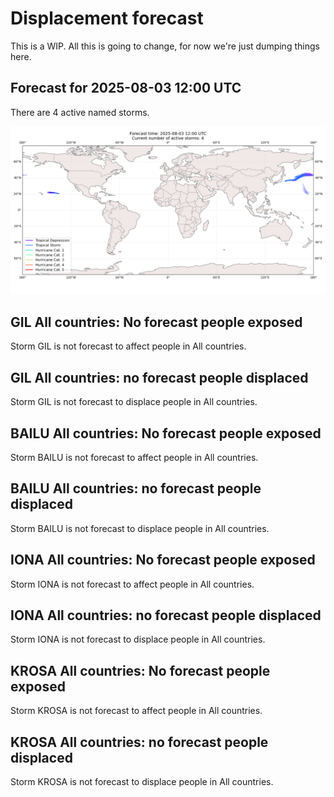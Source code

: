 # Displacement forecast

This is a WIP. All this is going to change, for now we're just dumping things here.
## Forecast for 2025-08-03 12:00 UTC

There are 4 active named storms.

![Active storm ensemble tracks](ECMWF_TC_tracks_20250803120000.png)

## GIL All countries: No forecast people exposed

Storm GIL is not forecast to affect people in All countries.

## GIL All countries: no forecast people displaced

Storm GIL is not forecast to displace people in All countries.

## BAILU All countries: No forecast people exposed

Storm BAILU is not forecast to affect people in All countries.

## BAILU All countries: no forecast people displaced

Storm BAILU is not forecast to displace people in All countries.

## IONA All countries: No forecast people exposed

Storm IONA is not forecast to affect people in All countries.

## IONA All countries: no forecast people displaced

Storm IONA is not forecast to displace people in All countries.

## KROSA All countries: No forecast people exposed

Storm KROSA is not forecast to affect people in All countries.

## KROSA All countries: no forecast people displaced

Storm KROSA is not forecast to displace people in All countries.

